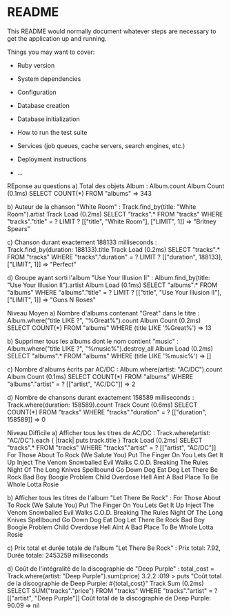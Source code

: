 # README

This README would normally document whatever steps are necessary to get the
application up and running.

Things you may want to cover:

* Ruby version

* System dependencies

* Configuration

* Database creation

* Database initialization

* How to run the test suite

* Services (job queues, cache servers, search engines, etc.)

* Deployment instructions

* ...


REponse au questions 
a) Total des objets Album :
Album.count
  Album Count (0.1ms)  SELECT COUNT(*) FROM "albums"
 => 343 

 b) Auteur de la chanson "White Room" :
 Track.find_by(title: "White Room").artist
  Track Load (0.2ms)  SELECT "tracks".* FROM "tracks" WHERE "tracks"."title" = ? LIMIT ?  [["title", "White Room"], ["LIMIT", 1]]
 => "Britney Spears" 

 c) Chanson durant exactement 188133 milliseconds :
  Track.find_by(duration: 188133).title
  Track Load (0.2ms)  SELECT "tracks".* FROM "tracks" WHERE "tracks"."duration" = ? LIMIT ?  [["duration", 188133], ["LIMIT", 1]]
 => "Perfect" 

 d) Groupe ayant sorti l'album "Use Your Illusion II" :
 Album.find_by(title: "Use Your Illusion II").artist
  Album Load (0.1ms)  SELECT "albums".* FROM "albums" WHERE "albums"."title" = ? LIMIT ?  [["title", "Use Your Illusion II"], ["LIMIT", 1]]
 => "Guns N Roses" 

 Niveau Moyen
a) Nombre d'albums contenant "Great" dans le titre :
Album.where("title LIKE ?", "%Great%").count
  Album Count (0.2ms)  SELECT COUNT(*) FROM "albums" WHERE (title LIKE '%Great%')
 => 13 

b) Supprimer tous les albums dont le nom contient "music" :
Album.where("title LIKE ?", "%music%").destroy_all
  Album Load (0.2ms)  SELECT "albums".* FROM "albums" WHERE (title LIKE '%music%')
 => [] 

 c) Nombre d'albums écrits par AC/DC :
 Album.where(artist: "AC/DC").count
  Album Count (0.1ms)  SELECT COUNT(*) FROM "albums" WHERE "albums"."artist" = ?  [["artist", "AC/DC"]]
 => 2

d) Nombre de chansons durant exactement 158589 milliseconds :
 Track.where(duration: 158589).count
  Track Count (0.6ms)  SELECT COUNT(*) FROM "tracks" WHERE "tracks"."duration" = ?  [["duration", 158589]]
 => 0 

 Niveau Difficile
a) Afficher tous les titres de AC/DC :
Track.where(artist: "AC/DC").each { |track| puts track.title }
  Track Load (0.2ms)  SELECT "tracks".* FROM "tracks" WHERE "tracks"."artist" = ?  [["artist", "AC/DC"]]
For Those About To Rock (We Salute You)
Put The Finger On You
Lets Get It Up
Inject The Venom
Snowballed
Evil Walks
C.O.D.
Breaking The Rules
Night Of The Long Knives
Spellbound
Go Down
Dog Eat Dog
Let There Be Rock
Bad Boy Boogie
Problem Child
Overdose
Hell Aint A Bad Place To Be
Whole Lotta Rosie

b) Afficher tous les titres de l'album "Let There Be Rock" :
For Those About To Rock (We Salute You)
Put The Finger On You
Lets Get It Up
Inject The Venom
Snowballed
Evil Walks
C.O.D.
Breaking The Rules
Night Of The Long Knives
Spellbound
Go Down
Dog Eat Dog
Let There Be Rock
Bad Boy Boogie
Problem Child
Overdose
Hell Aint A Bad Place To Be
Whole Lotta Rosie

c) Prix total et durée totale de l'album "Let There Be Rock" :
Prix total: 7.92, Durée totale: 2453259 milliseconds

d) Coût de l'intégralité de la discographie de "Deep Purple" :
total_cost = Track.where(artist: "Deep Purple").sum(:price)
3.2.2 :019 > puts "Coût total de la discographie de Deep Purple: #{total_cost}"
  Track Sum (0.2ms)  SELECT SUM("tracks"."price") FROM "tracks" WHERE "tracks"."artist" = ?  [["artist", "Deep Purple"]]
Coût total de la discographie de Deep Purple: 90.09
 => nil 

 